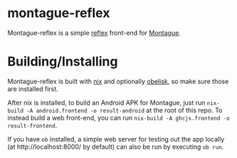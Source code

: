 # montague-reflex

Montague-reflex is a simple [reflex](https://reflex-frp.org/) front-end for [Montague](https://github.com/Sintrastes/Montague). 

# Building/Installing

Montague-reflex is built with [nix](https://nixos.org/) and optionally [obelisk](https://github.com/obsidiansystems/obelisk/), so make sure those are installed first. 

After nix is installed, to build an Android APK for Montague, just run `nix-build -A android.frontend -o result-android` at the root of this repo. To instead build a web front-end, you can run `nix-build -A ghcjs.frontend -o result-frontend`.

If you have `ob` installed, a simple web server for testing out the app locally (at http://localhost:8000/ by default) can also be run by executing `ob run`.
